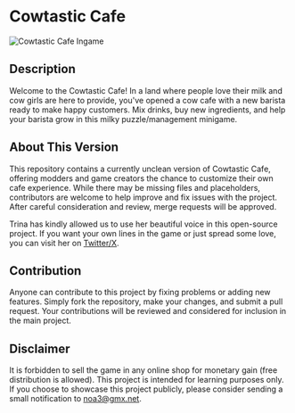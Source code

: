 # Cowtastic Cafe
![Cowtastic Cafe Ingame](https://github.com/Noa3/Cowtastic-Open-Cafe/assets/8495084/c52ea20b-32e8-42b5-a7cb-01c11261cd91)

## Description
Welcome to the Cowtastic Cafe! In a land where people love their milk and cow girls are here to provide, you've opened a cow cafe with a new barista ready to make happy customers. Mix drinks, buy new ingredients, and help your barista grow in this milky puzzle/management minigame.

## About This Version
This repository contains a currently unclean version of Cowtastic Cafe, offering modders and game creators the chance to customize their own cafe experience. While there may be missing files and placeholders, contributors are welcome to help improve and fix issues with the project. After careful consideration and review, merge requests will be approved.

Trina has kindly allowed us to use her beautiful voice in this open-source project. If you want your own lines in the game or just spread some love, you can visit her on [Twitter/X](https://twitter.com/lheartvoiceover).

## Contribution
Anyone can contribute to this project by fixing problems or adding new features. Simply fork the repository, make your changes, and submit a pull request. Your contributions will be reviewed and considered for inclusion in the main project.

## Disclaimer
It is forbidden to sell the game in any online shop for monetary gain (free distribution is allowed). This project is intended for learning purposes only. If you choose to showcase this project publicly, please consider sending a small notification to [noa3@gmx.net](mailto:noa3@gmx.net).
